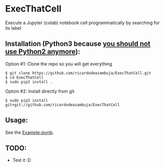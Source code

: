 # ExecThatCell
Execute a Jupyter (colab) notebook cell programmatically by searching for its label


## Installation (Python3 because [you should not use Python2 anymore](https://www.python.org/doc/sunset-python-2/)):
Option #1: Clone the repo so you will get everything
```
$ git clone https://github.com/ricardodeazambuja/ExecThatCell.git
$ cd ExecThatCell
$ sudo pip3 install .
```

Option #2: Install directly from git
```
$ sudo pip3 install git+git://github.com/ricardodeazambuja/ExecThatCell
```

## Usage:
See the [Example.ipynb](https://github.com/ricardodeazambuja/ExecThatCell/blob/master/Example.ipynb).


## TODO:
- Test it :D

